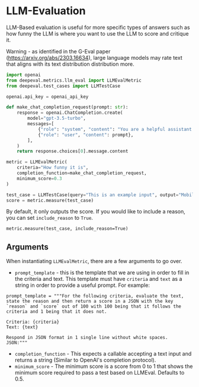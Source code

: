 # LLM-Evaluation

LLM-Based evaluation is useful for more specific types of answers such as how funny the LLM is where you want to use the LLM to score and critique it.

Warning - as identified in the G-Eval paper (https://arxiv.org/abs/2303.16634), large language models may rate text that aligns with its text distribution distribution more.

```python
import openai
from deepeval.metrics.llm_eval import LLMEvalMetric
from deepeval.test_cases import LLMTestCase

openai.api_key = openai_api_key

def make_chat_completion_request(prompt: str):
    response = openai.ChatCompletion.create(
        model="gpt-3.5-turbo",
        messages=[
            {"role": "system", "content": "You are a helpful assistant."},
            {"role": "user", "content": prompt},
        ],
    )
    return response.choices[0].message.content

metric = LLMEvalMetric(
    criteria="How funny it is",
    completion_function=make_chat_completion_request,
    minimum_score=0.3
)

test_case = LLMTestCase(query="This is an example input", output="Mobile phones are rocks.")
score = metric.measure(test_case)
```

By default, it only outputs the score. If you would like to include a reason, you can set `include_reason` to `True`.

```
metric.measure(test_case, include_reason=True)
```

## Arguments

When instantiating `LLMEvalMetric`, there are a few arguments to go over.

- `prompt_template` - this is the template that we are using in order to fill in the criteria and text. This template must have `criteria` and `text` as a string in order to provide a useful prompt. For example:

```
prompt_template = """For the following criteria, evaluate the text, state the reason and then return a score in a JSON with the key `reason` and `score` out of 100 with 100 being that it follows the criteria and 1 being that it does not.

Criteria: {criteria}
Text: {text}

Respond in JSON format in 1 single line without white spaces.
JSON:"""
```

- `completion_function` - This expects a callable accepting a text input and returns a string (Similar to OpenAI's completion protocol).
- `minimum_score` - The minimum score is a score from 0 to 1 that shows the minimum score required to pass a test based on LLMEval. Defaults to 0.5.
